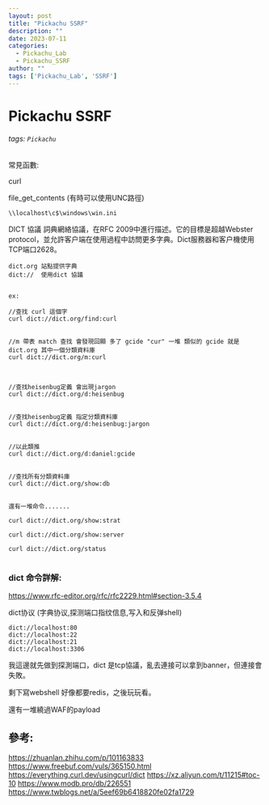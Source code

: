 ```yaml
---
layout: post
title: "Pickachu SSRF"
description: ""
date: 2023-07-11
categories:
  - Pickachu_Lab
  - Pickachu_SSRF
author: ""
tags: ['Pickachu_Lab', 'SSRF']
---
```




# Pickachu SSRF
###### tags: `Pickachu`

常見函數:

curl 


file_get_contents
(有時可以使用UNC路徑)
```
\\localhost\c$\windows\win.ini
```














DICT 協議
詞典網絡協議，在RFC 2009中進行描述。它的目標是超越Webster protocol，並允許客户端在使用過程中訪問更多字典。Dict服務器和客户機使用TCP端口2628。



```
dict.org 站點提供字典
dict://  使用dict 協議


ex:

//查找 curl 這個字
curl dict://dict.org/find:curl


//m 帶表 match 查找 會發現回顯 多了 gcide "cur" 一堆 類似的 gcide 就是 dict.org 其中一個分類資料庫
curl dict://dict.org/m:curl



//查找heisenbug定義 會出現jargon
curl dict://dict.org/d:heisenbug


//查找heisenbug定義 指定分類資料庫
curl dict://dict.org/d:heisenbug:jargon


//以此類推
curl dict://dict.org/d:daniel:gcide


//查找所有分類資料庫
curl dict://dict.org/show:db


還有一堆命令.......

curl dict://dict.org/show:strat

curl dict://dict.org/show:server

curl dict://dict.org/status


```

### dict 命令詳解:
https://www.rfc-editor.org/rfc/rfc2229.html#section-3.5.4



dict协议  (字典协议,探测端口指纹信息,写入和反弹shell)

```
dict://localhost:80
dict://localhost:22
dict://localhost:21
dict://localhost:3306
```



我這邊就先做到探測端口，dict 是tcp協議，亂去連接可以拿到banner，但連接會失敗。


剩下寫webshell 好像都要redis，之後玩玩看。


還有一堆繞過WAF的payload















## 參考:

https://zhuanlan.zhihu.com/p/101163833
https://www.freebuf.com/vuls/365150.html
https://everything.curl.dev/usingcurl/dict
https://xz.aliyun.com/t/11215#toc-10
https://www.modb.pro/db/226551
https://www.twblogs.net/a/5eef69b6418820fe02fa1729
